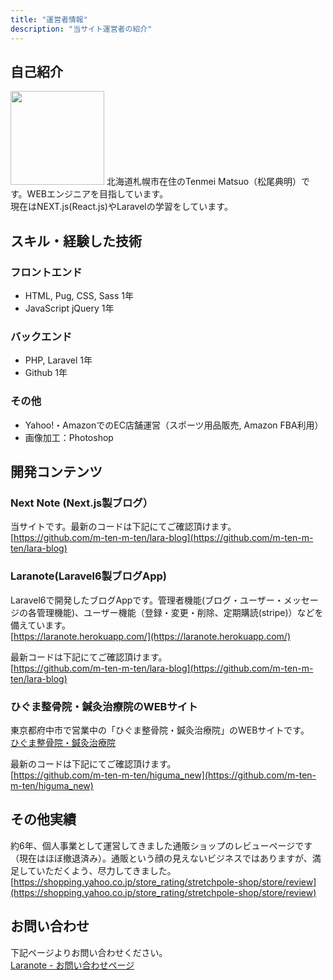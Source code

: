 ```yaml
---
title: "運営者情報"
description: "当サイト運営者の紹介"
---
```


## 自己紹介

<p class="clear-fix">
  <img
  class="float-left circle mr2 mb2"
  src="https://laranote.s3.ap-northeast-1.amazonaws.com/img/face_300x300.jpg"
  alt=""
  width="150px"
  />
  北海道札幌市在住のTenmei Matsuo（松尾典明）です。WEBエンジニアを目指しています。
  <br />
  現在はNEXT.js(React.js)やLaravelの学習をしています。
</p>

## スキル・経験した技術

### フロントエンド

- HTML, Pug, CSS, Sass 1年
- JavaScript jQuery 1年

### バックエンド

* PHP, Laravel 1年
* Github 1年

### その他

* Yahoo!・AmazonでのEC店舗運営（スポーツ用品販売, Amazon FBA利用）
* 画像加工：Photoshop

## 開発コンテンツ

### Next Note (Next.js製ブログ）

当サイトです。最新のコードは下記にてご確認頂けます。<br />
[https://github.com/m-ten-m-ten/lara-blog](https://github.com/m-ten-m-ten/lara-blog)

### Laranote(Laravel6製ブログApp)

Laravel6で開発したブログAppです。管理者機能(ブログ・ユーザー・メッセージの各管理機能)、ユーザー機能（登録・変更・削除、定期購読(stripe)）などを備えています。<br />
[https://laranote.herokuapp.com/](https://laranote.herokuapp.com/)

最新コードは下記にてご確認頂けます。<br />
[https://github.com/m-ten-m-ten/lara-blog](https://github.com/m-ten-m-ten/lara-blog)

### ひぐま整骨院・鍼灸治療院のWEBサイト

東京都府中市で営業中の「ひぐま整骨院・鍼灸治療院」のWEBサイトです。<br />
[ひぐま整骨院・鍼灸治療院](https://chips-higuma.ssl-lolipop.jp/)

最新のコードは下記にてご確認頂けます。<br />
[https://github.com/m-ten-m-ten/higuma_new](https://github.com/m-ten-m-ten/higuma_new)

## その他実績

約6年、個人事業として運営してきました通販ショップのレビューページです（現在はほぼ撤退済み）。通販という顔の見えないビジネスではありますが、満足していただくよう、尽力してきました。
[https://shopping.yahoo.co.jp/store_rating/stretchpole-shop/store/review](https://shopping.yahoo.co.jp/store_rating/stretchpole-shop/store/review)

## お問い合わせ

下記ページよりお問い合わせください。<br />
[Laranote - お問い合わせページ](https://laranote.herokuapp.com/contact)